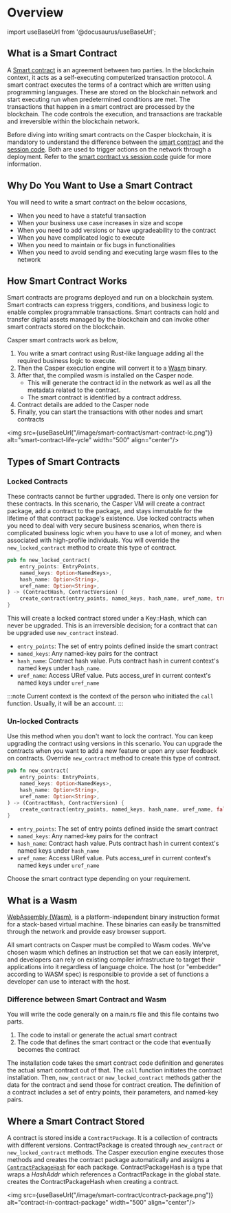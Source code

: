 # Overview

import useBaseUrl from '@docusaurus/useBaseUrl';

## What is a Smart Contract
A [Smart contract](https://en.wikipedia.org/wiki/Smart_contract) is an agreement between two parties. In the blockchain context, it acts as a self-executing computerized transaction protocol. A smart contract executes the terms of a contract which are written using programming languages. These are stored on the blockchain network and start executing run when predetermined conditions are met. The transactions that happen in a smart contract are processed by the blockchain. The code controls the execution, and transactions are trackable and irreversible within the blockchain network.

Before diving into writing smart contracts on the Casper blockchain, it is mandatory to understand the difference between the [smart contract](/docs/glossary/S/#smart-contract) and the [session code](/docs/glossary/S/#session-code). Both are used to trigger actions on the network through a deployment. Refer to the [smart contract vs session code](todo) guide for more information.

## Why Do You Want to Use a Smart Contract
You will need to write a smart contract on the below occasions,
- When you need to have a stateful transaction
- When your business use case increases in size and scope
- When you need to add versions or have upgradeability to the contract
- When you have complicated logic to execute
- When you need to maintain or fix bugs in functionalities
- When you need to avoid sending and executing large wasm files to the network

## How Smart Contract Works
Smart contracts are programs deployed and run on a blockchain system. Smart contracts can express triggers, conditions, and business logic to enable complex programmable transactions. Smart contracts can hold and transfer digital assets managed by the blockchain and can invoke other smart contracts stored on the blockchain. 

Casper smart contracts work as below,
1. You write a smart contract using Rust-like language adding all the required business logic to execute. 
2. Then the Casper execution engine will convert it to a [Wasm](/dapp-dev-guide/create-smart-contract/#what-is-a-wasm) binary.
3. After that, the compiled wasm is installed on the Casper node.
    - This will generate the contract id in the network as well as all the metadata related to the contract.
    - The smart contract is identified by a contract address.
4. Contract details are added to the Casper node
5. Finally, you can start the transactions with other nodes and smart contracts

<img src={useBaseUrl("/image/smart-contract/smart-contract-lc.png")} alt="smart-contract-life-ycle" width="500" align="center"/>

## Types of Smart Contracts

### Locked Contracts
These contracts cannot be further upgraded. There is only one version for these contracts. In this scenario, the Casper VM will create a contract package, add a contract to the package, and stays immutable for the lifetime of that contract package's existence. Use locked contracts when you need to  deal with very secure business scenarios, when there is complicated business logic when you have to use a lot of money, and when associated with high-profile individuals. You will override the `new_locked_contract` method to create this type of contract.

```rust
pub fn new_locked_contract(
    entry_points: EntryPoints,
    named_keys: Option<NamedKeys>,
    hash_name: Option<String>,
    uref_name: Option<String>,
) -> (ContractHash, ContractVersion) {
    create_contract(entry_points, named_keys, hash_name, uref_name, true)
}
```
This will create a locked contract stored under a Key::Hash, which can never be upgraded. This is an irreversible decision; for a contract that can be upgraded use `new_contract` instead.

- `entry_points`: The set of entry points defined inside the smart contract
- `named_keys`: Any named-key pairs for the contract
- `hash_name`: Contract hash value. Puts contract hash in current context's named keys under `hash_name`. 
- `uref_name`: Access URef value. Puts access_uref in current context's named keys under `uref_name`

:::note
Current context is the context of the person who initiated the `call` function. Usually, it will be an account.
:::
### Un-locked Contracts
Use this method when you don't want to lock the contract. You can keep upgrading the contract using versions in this scenario. You can upgrade the contracts when you want to add a new feature or upon any user feedback on contracts. Override `new_contract` method to create this type of contract.

```rust
pub fn new_contract(
    entry_points: EntryPoints,
    named_keys: Option<NamedKeys>,
    hash_name: Option<String>,
    uref_name: Option<String>,
) -> (ContractHash, ContractVersion) {
    create_contract(entry_points, named_keys, hash_name, uref_name, false)
}
```
- `entry_points`: The set of entry points defined inside the smart contract
- `named_keys`: Any named-key pairs for the contract
- `hash_name`: Contract hash value. Puts contract hash in current context's named keys under `hash_name`
- `uref_name`: Access URef value. Puts access_uref in current context's named keys under `uref_name`

Choose the smart contract type depending on your requirement.

## What is a Wasm 
[WebAssembly (Wasm)](https://casper.network/docs/glossary/W/#webassembly), is a platform-independent binary instruction format for a stack-based virtual machine. These binaries can easily be transmitted through the network and provide easy browser support.

All smart contracts on Casper must be compiled to Wasm codes. We've chosen wasm which defines an instruction set that we can easily interpret, and developers can rely on existing compiler infrastructure to target their applications into it regardless of language choice. The host (or "embedder" according to WASM spec) is responsible to provide a set of functions a developer can use to interact with the host. 

### Difference between Smart Contract and Wasm
You will write the code generally on a main.rs file and this file contains two parts.
1. The code to install or generate the actual smart contract
2. The code that defines the smart contract or the code that eventually becomes the contract

The installation code takes the smart contract code definition and generates the actual smart contract out of that. The `call` function initiates the contract installation. Then,  `new_contract` or `new_locked_contract` methods gather the data for the contract and send those for contract creation. The definition of a contract includes a set of entry points, their parameters, and named-key pairs.

## Where a Smart Contract Stored
A contract is stored inside a `ContractPackage`. It is a collection of contracts with different versions. ContractPackage is created through `new_contract` or `new_locked_contract` methods.  The Casper execution engine executes those methods and creates the contract package automatically and assigns a [`ContractPackageHash`](/docs/dapp-dev-guide/understanding-hash-types#hash-and-key-explanations) for each package. ContractPackageHash is a type that wraps a *HashAddr* which references a ContractPackage in the global state. creates the ContractPackageHash when creating a contract.

<img src={useBaseUrl("/image/smart-contract/contract-package.png")} alt="contract-in-contract-package" width="500" align="center"/>
